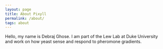 ```yaml
---
layout: page
title: About Pixyll
permalink: /about/
tags: about
---
```

Hello, my name is Debraj Ghose. I am part of the Lew Lab at Duke University and work on how yeast sense and respond to pheromone gradients.
